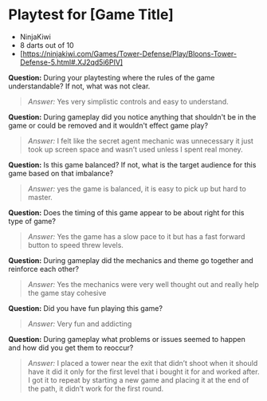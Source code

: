 # Playtest for [Game Title]

* NinjaKiwi
* 8 darts out of 10
* [https://ninjakiwi.com/Games/Tower-Defense/Play/Bloons-Tower-Defense-5.html#.XJ2qd5i6PIV]

**Question:** During your playtesting where the rules of the game understandable? If not, what was not clear.
> _Answer:_ Yes very simplistic controls and easy to understand.

**Question:** During gameplay did you notice anything that shouldn't be in the game or could be removed and it wouldn't effect game play?
> _Answer:_ I felt like the secret agent mechanic was unnecessary it just took up screen space and wasn’t used unless I spent real money.

**Question:** Is this game balanced? If not, what is the target audience for this game based on that imbalance?
> _Answer:_ yes the game is balanced, it is easy to pick up but hard to master.

**Question:** Does the timing of this game appear to be about right for this type of game?
> _Answer:_ Yes the game has a slow pace to it but has a fast forward button to speed threw levels.

**Question:** During gameplay did the mechanics and theme go together and reinforce each other?
> _Answer:_ Yes the mechanics were very well thought out and really help the game stay cohesive

**Question:** Did you have fun playing this game?
> _Answer:_ Very fun and addicting

**Question:** During gameplay what problems or issues seemed to happen and how did you get them to reoccur?
> _Answer:_ I placed a tower near the exit that didn’t shoot when it should have it did it only for the first level that i bought it for and worked after. I got it to repeat by starting a new game and placing it at the end of the path, it didn’t work for the first round.
